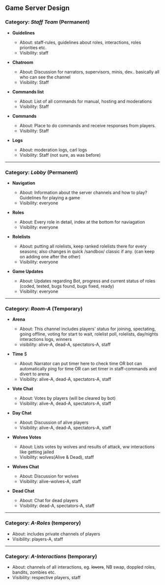 ## Game Server Design

### Category: *__Staff Team__* (Permanent)
* **Guidelines**
    - About: staff-rules, guidelines about roles, interactions, roles priorities etc.
    - Visibility: staff

* **Chatroom**
    - About: Discussion for narrators, supervisors, minis, dev.. basically all who can see the channel
    - Visibility: Staff

* **Commands list**
    - About: List of all commands for manual, hosting and moderations
    - Visibility: Staff

* **Commands**
    - About: Place to do commands and receive responses from players.
    - Visibility: Staff

* **Logs**
    - About: moderation logs, carl logs
    - Visibility: Staff (not sure, as was before)
___
### Category: *__Lobby__* (Permanent)

* **Navigation**
    - About: Information about the server channels and how to play? Guidelines for playing a game
    - Visibility: everyone

* **Roles**
    - About: Every role in detail, index at the bottom for naviagation
    - Visibility: everyone

* **Rolelists** 
    - About: putting all rolelists, keep ranked rolelists there for every seasons; also changes in quick /sandbox/ classic if any. (can keep on adding one after the other)
    - Visibility: everyone

* **Game Updates**
    - About: Updates regarding Bot, progress and current status of roles (coded, tested, bugs found, bugs fixed, ready)
    - Visibility: everyone

___
### Category: *__Room-A__* (Temporary)

* **Arena** 
    - About: This channel includes players' status for joining, spectating, going offline, voting for start to wait, rolelist poll, rolelists, day/nights interactions logs, winners
    - visibility: alive-A, dead-A, spectators-A, staff

* **Time** $
    - About: Narrator can put timer here to check time OR bot can automatically ping for time OR can set timer in staff-commands and divert to arena
    - Visibility: alive-A, dead-A, spectators-A, staff

* **Vote Chat**
    - About: Votes by players (will be cleared by bot)
    - Visibility: alive-A, dead-A, spectators-A, staff

* **Day Chat**
    - About: Discussion of alive players
    - Visibility: alive-A, dead-A, spectators-A, staff

* **Wolves Votes**
    - About: Lists votes by wolves and results of attack, ww interactions like getting jailed
    - Visibility: wolves(Alive & Dead), staff

* **Wolves Chat**
    - About: Discussion for wolves
    - Visibility: alive-wolves-A, staff

* **Dead Chat**
    - About: Chat for dead players
    - Visibility: dead-A, spectators-A, staff
___
### Category: *__A-Roles__* (temperory)
* About: includes private channels of players
* Visibility: players-A, staff
___
### Category: *__A-Interactions__* (temporary)
* About: channels of all interactions, eg. ~~lovers~~, NB swap, doppled roles, bandits, zombies etc.
* Visibility: respective players, staff

